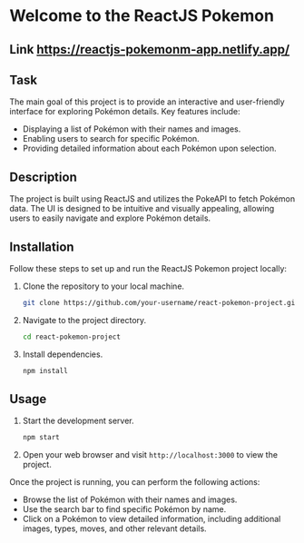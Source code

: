 # Welcome to the ReactJS Pokemon 

## Link https://reactjs-pokemonm-app.netlify.app/

## Task
The main goal of this project is to provide an interactive and user-friendly interface for exploring Pokémon details. Key features include:

- Displaying a list of Pokémon with their names and images.
- Enabling users to search for specific Pokémon.
- Providing detailed information about each Pokémon upon selection.

## Description
The project is built using ReactJS and utilizes the PokeAPI to fetch Pokémon data. The UI is designed to be intuitive and visually appealing, allowing users to easily navigate and explore Pokémon details.

## Installation
Follow these steps to set up and run the ReactJS Pokemon project locally:

1. Clone the repository to your local machine.

   ```bash
   git clone https://github.com/your-username/react-pokemon-project.git
   ```

2. Navigate to the project directory.

   ```bash
   cd react-pokemon-project
   ```

3. Install dependencies.

   ```bash
   npm install
   ```


## Usage
1. Start the development server.

   ```bash
   npm start
   ```

2. Open your web browser and visit `http://localhost:3000` to view the project.

Once the project is running, you can perform the following actions:

- Browse the list of Pokémon with their names and images.
- Use the search bar to find specific Pokémon by name.
- Click on a Pokémon to view detailed information, including additional images, types, moves, and other relevant details.